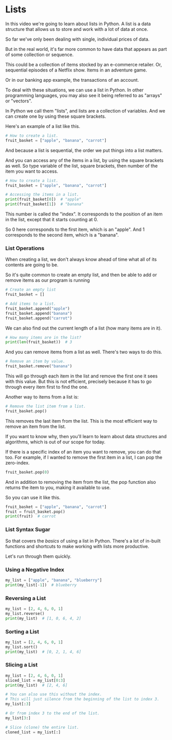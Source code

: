 # Lists

In this video we're going to learn about lists in Python. A list is a data structure that allows us to store and work with a lot of data at once.

So far we've only been dealing with single, individual prices of data.

But in the real world, it's far more common to have data that appears as part of some collection or sequence.

This could be a collection of items stocked by an e-commerce retailer. Or, sequential episodes of a Netflix show. Items in an adventure game.

Or in our banking app example, the transactions of an account.

To deal with these situations, we can use a list in Python. In other programming languages, you may also see it being referred to as "arrays" or "vectors".

In Python we call them "lists", and lists are a collection of variables. And we can create one by using these square brackets.

Here's an example of a list like this.

```python
# How to create a list.
fruit_basket = ["apple", "banana", "carrot"]
```

And because a list is sequential, the order we put things into a list matters.

And you can access any of the items in a list, by using the square brackets as well. So type variable of the list, square brackets, then number of the item you want to access.

```python
# How to create a list.
fruit_basket = ["apple", "banana", "carrot"]

# Accessing the items in a list.
print(fruit_basket[0])  # "apple"
print(fruit_basket[1])  # "banana"
```

This number is called the "index". It corresponds to the position of an item in the list, except that it starts counting at 0.

So 0 here corresponds to the first item, which is an "apple". And 1 corresponds to the second item, which is a "banana".

### List Operations

When creating a list, we don't always know ahead of time what all of its contents are going to be.

So it's quite common to create an empty list, and then be able to add or remove items as our program is running

```python
# Create an empty list
fruit_basket = []

# Add items to a list.
fruit_basket.append("apple")
fruit_basket.append("banana")
fruit_basket.append("carrot")
```

We can also find out the current length of a list (how many items are in it).

```python
# How many items are in the list?
print(len(fruit_basket))  # 3
```

And you can remove items from a list as well. There's two ways to do this.

```python
# Remove an item by value.
fruit_basket.remove("banana")
```

This will go through each item in the list and remove the first one it sees with this value. But this is not efficient, precisely because it has to go through every item first to find the one.

Another way to items from a list is:

```python
# Remove the list item from a list.
fruit_basket.pop()
```

This removes the last item from the list. This is the most efficient way to remove an item from the list.

If you want to know why, then you'll learn to learn about data structures and algorithms, which is out of our scope for today.

If there is a specific index of an item you want to remove, you can do that too. For example, if I wanted to remove the first item in a list, I can pop the zero-index.

```python
fruit_basket.pop(0)
```

And in addition to removing the item from the list, the pop function also returns the item to you, making it available to use.

So you can use it like this.

```python
fruit_basket = ["apple", "banana", "carrot"]
fruit = fruit_basket.pop()
print(fruit)  # carrot
```

### List Syntax Sugar

So that covers the _basics_ of using a list in Python. There's a lot of in-built functions and shortcuts to make working with lists more productive.

Let's run through them quickly.

### Using a Negative Index

```python
my_list = ["apple", "banana", "blueberry"]
print(my_list[-1])  # blueberry
```

### Reversing a List

```python
my_list = [2, 4, 6, 0, 1]
my_list.reverse()
print(my_list)  # [1, 0, 6, 4, 2]
```

### Sorting a List

```python
my_list = [2, 4, 6, 0, 1]
my_list.sort()
print(my_list)  # [0, 2, 1, 4, 6]
```

### Slicing a List

```python
my_list = [2, 4, 6, 0, 1]
sliced_list = my_list[0:3]
print(my_list)  # [2, 4, 6]
```

```python
# You can also use this without the index.
# This will just silence from the beginning of the list to index 3.
my_list[:3]

# Or from index 3 to the end of the list.
my_list[3:]
```

```python
# Slice (clone) the entire list.
cloned_list = my_list[:]
```
